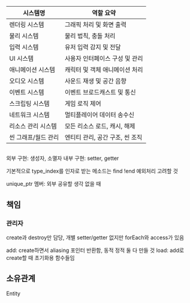 | 시스템명        | 역할 요약               |
| ----------- | ------------------- |
| 렌더링 시스템     | 그래픽 처리 및 화면 출력      |
| 물리 시스템      | 물리 법칙, 충돌 처리        |
| 입력 시스템      | 유저 입력 감지 및 전달       |
| UI 시스템      | 사용자 인터페이스 구성 및 관리   |
| 애니메이션 시스템   | 캐릭터 및 객체 애니메이션 처리   |
| 오디오 시스템     | 사운드 재생 및 공간 음향      |
| 이벤트 시스템     | 이벤트 브로드캐스트 및 통신     |
| 스크립팅 시스템    | 게임 로직 제어            |
| 네트워크 시스템    | 멀티플레이어 데이터 송수신      |
| 리소스 관리 시스템  | 모든 리소스 로드, 캐시, 해제   |
| 씬 그래프/월드 관리 | 엔티티 관리, 공간 구조, 씬 조직 |



##

외부 구현: 생성자, 소멸자
내부 구현: setter, getter

기본적으로 type_index를 인자로 받는 메소드는 find !end 예외처리 고려할 것


unique_ptr 멤버: 외부 공유할 생각 없을 때




## 책임

### 관리자
create과 destroy만 담당, 개별 setter/getter 없지만 forEach와 access가 있음

add: create하면서 aliasing 포인터 반환함, 동적 정적 둘 다 만들 것
load: add로 create할 때 초기화용 함수들임


## 소유관계

Entity